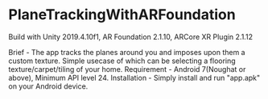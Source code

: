 # PlaneTrackingWithARFoundation
Build with Unity 2019.4.10f1, AR Foundation 2.1.10, ARCore XR Plugin 2.1.12

Brief - The app tracks the planes around you and imposes upon them a custom texture. Simple usecase of which can be selecting a flooring texture/carpet/tiling of your home.
Requirement - Android 7(Noughat or above), Minimum API level 24.
Installation -  Simply install and run "app.apk" on your Android device.
